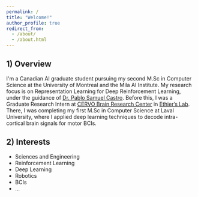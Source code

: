 ```yaml
---
permalink: /
title: "Welcome!"
author_profile: true
redirect_from: 
  - /about/
  - /about.html
---
```


## 1) Overview 

I'm a Canadian AI graduate student pursuing my second M.Sc in Computer Science at the University of Montreal and the Mila AI Institute. My research focus is on Representation Learning for Deep Reinforcement Learning, under the guidance of [Dr. Pablo Samuel Castro](https://mila.quebec/en/person/pablo-samuel-castro/). Before this, I was a Graduate Research Intern at [CERVO Brain Research Center](https://cervo.ulaval.ca/en) in [Ethier’s Lab](https://scholar.google.ca/citations?user=9CzYcbAAAAAJ&hl=en). There, I was completing my first M.Sc in Computer Science at Laval University, where I applied deep learning techniques to decode intra-cortical brain signals for motor BCIs.
 


## 2) Interests 

- Sciences and Engineering
- Reinforcement Learning
- Deep Learning
- Robotics
- BCIs
- ...

